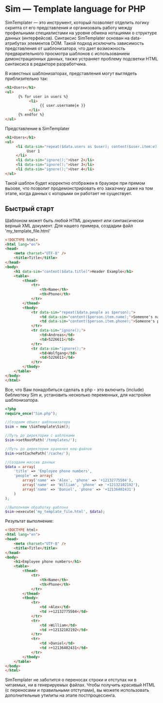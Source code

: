 Sim — Template language for PHP
===============================

SimTemplater — это инструмент, который позволяет отделить логику скрипта от его представления и организовать работу между профильными специалистами на уровне обмена нотациями о структуре данных (интерфейсов).
Синтаксис SimTemplater основан на data-атрибутах элементов DOM. Такой подход исключить зависимость представления от шаблонизатора, что дает возможность предварительного просмотра шаблонов с использованием демонстрационных данных, также устраняет проблему подсветки HTML синтаксиса в редакторе разработчика.

В известных шаблонизаторах, представления могут выглядеть приблизительно так:

```html
<h1>Users</h1>
<ul>
      {% for user in users %}
           <li>
                {{ user.username|e }}
           </li>
      {% endfor %}
</ul>
```

Представление в SimTemplater

```html
<h1>Users</h1>
<ul>
     <li data-sim="repeat($data.users as $user); content($user.item:e);">
          User 1
     </li>
     <li data-sim="ignore();">User 2</li>
     <li data-sim="ignore();">User 3</li>
     <li data-sim="ignore();">User 4</li>
</ul>
```

Такой шаблон будет корректно отображен в браузере при прямом вызове, что позволит продемонстрировать его заказчику даже на том этапе, когда данных с которыми он работает не существует.

Быстрый старт
-------------

Шаблоном может быть любой HTML документ или синтаксически верный XML документ. Для нашего примера, создадим файл 'my_template_file.html'

```html
<!DOCTYPE html>
<html lang="en">
<head>
    <meta charset="UTF-8" />
    <title>Title</title>
</head>
<body>
    <h1 data-sim="content($data.title)">Header Example</h1>
    <table>
        <thead>
            <tr>
                <th>Name</th>
                <th>Phone</th>
            </tr>
        </thead>
        <tbody>
            <tr data-sim="repeat($data.people as $person);">
                <td data-sim="content($person.item.name);">Someone's name</td>
                <td data-sim="content($person.item.phone);">Someone's phone</td>
            </tr>
            <tr data-sim="ignore();">
                <td>Andreas</td>
                <td>5226611</td>
            </tr>
            <tr data-sim="ignore();">
                <td>Wolfgang</td>
                <td>5226611</td>
            </tr>
        </tbody>
    </table>
</body>
</html>
```

Все, что Вам понадобиться сделать в php - это включить (include) библиотеку Sim и, установить несколько переменных, для настройки шаблонизатора.

```php
<?php
require_once("Sim.php");

//Создаем объект шаблонизатора
$sim = new \SimTemplate\Sim();

//Путь до директории с шаблонами
$sim->setRootPath('/templates/');

//Путь до директории хранения кеш-файлов
$sim->setCachePath('/cache/');

//Создаем массив данных
$data = array(
    'title' => 'Employee phone numbers',
    'people' => array(
        array('name' => 'Alex', 'phone' => '+12132775504'),
        array('name' => 'William', 'phone' => '+12132102192'),
        array('name' => 'Daniel', 'phone' => '+12136402431')
    )
);

//Выполняем обработку шаблона
$sim->execute('my_template_file.html', $data);
```

Результат выполнение:

```html
<!DOCTYPE html>
<html lang="en">
<head>
    <meta charset="UTF-8" />
    <title>Title</title>
</head>
<body>
    <h1>Employee phone numbers</h1>
    <table>
        <thead>
            <tr>
                <th>Name</th>
                <th>Phone</th>
            </tr>
        </thead>
        <tbody>
            <tr>
                <td >Alex</td>
                <td >+12132775504</td>
            </tr>
            <tr>
                <td >William</td>
                <td >+12132102192</td>
            </tr>
            <tr>
                <td >Daniel</td>
                <td >+12136402431</td>
            </tr>            
        </tbody>
    </table>
</body>
</html>
```

SimTemplater не заботится о переносах строки и отступах ни в читаемых, ни в генерируемых файлах. Чтобы получить красивый HTML (с переносами и правильными отступами), вы можете использовать дополнительные утилиты на этапе постпроцессинга.

